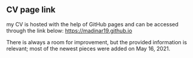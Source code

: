 ## CV page link

my CV is hosted with the help of GitHub pages and can be accessed through the link below:
https://madinar19.github.io

There is always a room for improvement, but the provided information is relevant; most of the newest pieces were added on May 16, 2021.
